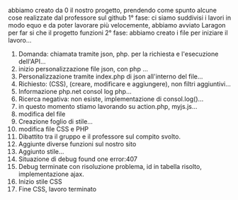 abbiamo creato da 0 il nostro progetto, prendendo come spunto alcune cose realizzate dal professore sul github
1° fase: ci siamo suddivisi i lavori in modo equo e da poter lavorare più velocemente, abbiamo avviato Laragon per far si che il progetto funzioni
2° fase: abbiamo creato i file per iniziare il lavoro...

01. Domanda: chiamata tramite json, php. per la richiesta e l'esecuzione dell'API...
02. inizio personalizzazione file json, con php ...
03. Personalizzazione tramite index.php di json all'interno del file...
04. Richiesto: (CSS), (creare, modificare e aggiungere), non filtri aggiuntivi...
05. Informazione php.net consol log php...
06. Ricerca negativa: non esiste, implementazione di consol.log()...
07. in questo momento stiamo lavorando su action.php, myjs.js...
08. modifica del file 
09. Creazione foglio di stile...
10. modifica file CSS e PHP
11. Dibattito tra il gruppo e il professore sul compito svolto.
12. Aggiunte diverse funzioni sul  nostro sito
13. Aggiunto stile...
14. Situazione di debug found one error:407
15. Debug terminate con risoluzione problema, id in tabella risolto, implementazione ajax.
16. Inizio stile CSS
17. Fine CSS, lavoro terminato
